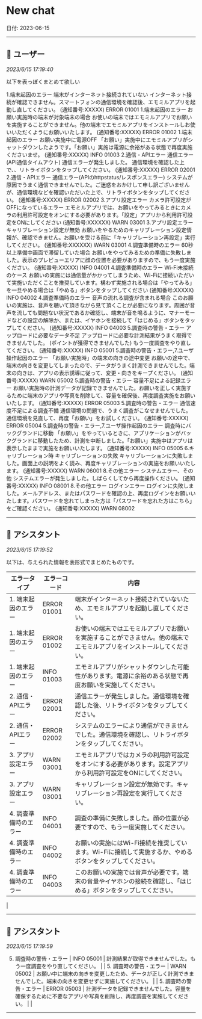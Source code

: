 # New chat

日付: 2023-06-15

---

## 👤 ユーザー
*2023/6/15 17:19:40*

以下を表っぽくまとめて欲しい


1.端末起因のエラー	端末がインターネット接続されていない	インターネット接続が確認できません。スマートフォンの通信環境を確認後、エモミルアプリを起動し直してください。
(通知番号:XXXXX)	ERROR	01001
1.端末起因のエラー	お願い実施時の端末が対象端末の場合	お使いの端末ではエモミルアプリでお願いを実施することができません。他の端末でエモミルアプリをインストールしお使いいただくようにお願いいたします。
(通知番号:XXXXX)	ERROR	01002
1.端末起因のエラー	お願い実施中に電源OFF	「お願い」実施中にエモミルアプリがシャットダウンしたようです。「お願い」実施は電源に余裕がある状態で再度実施くださいませ。
(通知番号:XXXXX)	INFO	01003
2.通信・APIエラー	通信エラー(API通信タイムアウト)	通信エラーが発生しました。
通信環境を確認した上で、、リトライボタンをタップしてください。
(通知番号:XXXXX)	ERROR	02001
2.通信・APIエラー	通信エラー(APIのhttpstatus/レスポンスエラー)	システムが原因でうまく通信できませんでした。ご迷惑をおかけして申し訳ございませんが、通信環境などを確認いただいた上で、リトライボタンをタップしてください。
(通知番号:XXXXX)	ERROR	02002
3.アプリ設定エラー	カメラ許可設定がOFFになっているエラー	エモミルアプリでは、お願いをやってみるときにカメラの利用許可設定をオンにする必要があります。「設定」アプリから利用許可設定をONにしてください
(通知番号:XXXXXX)	WARN	03001
3.アプリ設定エラー	キャリブレーション設定が無効	お願いをやるためのキャリブレーション設定情報が、確認できません。お願いを受ける前に「キャリブレーション再設定」実行してください。
(通知番号:XXXXXX)	WARN	03001
4.調査準備時のエラー	60秒以上準備中画面で滞留していた場合	お願いをやってみるための準備に失敗しました。表示のプレビューエリアに顔の位置を必要がありますので、もう一度実施ください。
(通知番号:XXXXX)	INFO	04001
4.調査準備時のエラー	Wi-Fi未接続のケース	お願いの実施には通信量がかかってしまうため、Wi-Fiに接続いただいて実施いただくことを推奨しています。構わず実施される場合は「やってみる」を一旦やめる場合は「やめる」ボタンをタップしてください
(通知番号:XXXXX)	INFO	04002
4.調査準備時のエラー	音声の流れる調査が含まれる場合	このお願いの実施は、音声を聴いて頂きながら見て頂くことが必要になります。周囲が音声を流しても問題ない状況であるか確認し、端末が音を鳴るように、マナーモードなどの設定の解除か、または、イヤホンを接続して「はじめる」ボタンをタップしてください。
(通知番号:XXXXX)	INFO	04003
5.調査時の警告・エラー	アップロードに必要なデータ不足	アップロードに必要な計測結果がうまく取得できませんでした。
(ポイントが獲得できませんでした)
もう一度調査をやり直してください。
(通知番号:XXXXX)	INFO	05001
5.調査時の警告・エラー,7.ユーザ操作起因のエラー	「お願い実施時」の端末の向きの途中変更	お願いの途中で、端末の向きを変更してしまったので、データがうまく計測できませんでした。端末の向きは、アプリの表示誘導に従って、変更・向きをキープください。
(通知番号:XXXXX)	WARN	05002
5.調査時の警告・エラー	容量不足による記録エラー	お願い実施時の計測データが記録できませんでした。お願いを正しく実施するために端末のアプリや写真を削除して、容量を確保後、再度調査実施をお願いいたします。
(通知番号:XXXXX)	ERROR	05003
5.調査時の警告・エラー	通信速度不足による調査不備	通信環境の問題で、うまく調査がこなせませんでした。通信環境を見直して、再度「お願い」をお試しください。
(通知番号:XXXXX)	ERROR	05004
5.調査時の警告・エラー,7.ユーザ操作起因のエラー	調査時にバックグランドに移動	「お願い」をやっているときに、アプリケーションがバックグランドに移動したため、計測を中断しました。「お願い」実施中はアプリは表示したままで実施をお願いいたします。
(通知番号:XXXXX)	INFO	05005
6.キャリブレーション時	キャリブレーションの失敗	キャリブレーションに失敗しました。画面上の説明をよく読み、再度キャリブレーションの実施をお願いいたします。
(通知番号:XXXXX)	WARN	06001
8.その他エラー	システムエラー、その他	システムエラーが発生しました。しばらくしてから再度操作ください。
(通知番号:XXXXX)	INFO	08001
8.その他エラー	ログインエラー	ログインに失敗しました。メールアドレス、またはパスワードを確認の上、再度ログインをお願いいたします。パスワードを忘れてしまった方は「パスワードを忘れた方はこちら」をご確認ください。
(通知番号:XXXXX)	WARN	08002

---

## 🤖 アシスタント
*2023/6/15 17:19:52*

以下は、与えられた情報を表形式でまとめたものです。

| エラータイプ | エラーコード | 内容 |
|--------------|-------------|------|
| 1. 端末起因のエラー | ERROR 01001 | 端末がインターネット接続されていないため、エモミルアプリを起動し直してください。 |
| 1. 端末起因のエラー | ERROR 01002 | お使いの端末ではエモミルアプリでお願いを実施することができません。他の端末でエモミルアプリをインストールしてください。 |
| 1. 端末起因のエラー | INFO 01003 | エモミルアプリがシャットダウンした可能性があります。電源に余裕のある状態で再度お願いを実施してください。 |
| 2. 通信・APIエラー | ERROR 02001 | 通信エラーが発生しました。通信環境を確認した後、リトライボタンをタップしてください。 |
| 2. 通信・APIエラー | ERROR 02002 | システムのエラーにより通信ができませんでした。通信環境を確認し、リトライボタンをタップしてください。 |
| 3. アプリ設定エラー | WARN 03001 | エモミルアプリではカメラの利用許可設定をオンにする必要があります。設定アプリから利用許可設定をONにしてください。 |
| 3. アプリ設定エラー | WARN 03001 | キャリブレーション設定が無効です。キャリブレーション再設定を実行してください。 |
| 4. 調査準備時のエラー | INFO 04001 | 調査の準備に失敗しました。顔の位置が必要ですので、もう一度実施してください。 |
| 4. 調査準備時のエラー | INFO 04002 | お願いの実施にはWi-Fi接続を推奨しています。Wi-Fiに接続して実施するか、やめるボタンをタップしてください。 |
| 4. 調査準備時のエラー | INFO 04003 | このお願いの実施では音声が必要です。端末の音量やイヤホンの接続を確認し、「はじめる」ボタンをタップしてください。 |
|

---

## 🤖 アシスタント
*2023/6/15 17:19:59*

5. 調査時の警告・エラー | INFO 05001 | 計測結果が取得できませんでした。もう一度調査をやり直してください。 |
| 5. 調査時の警告・エラー | WARN 05002 | お願い中に端末の向きを変更したため、データが正しく計測できませんでした。端末の向きを変更せずに実施してください。 |
| 5. 調査時の警告・エラー | ERROR 05003 | 計測データを記録できませんでした。容量を確保するために不要なアプリや写真を削除し、再度調査を実施してください。 |
|

---
